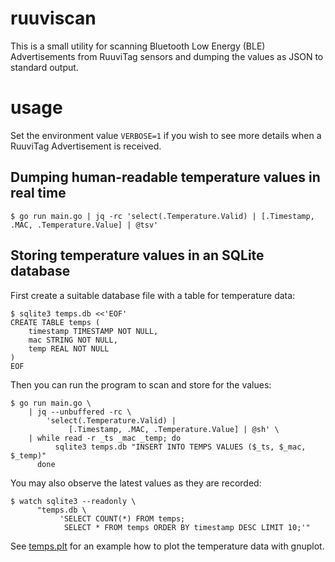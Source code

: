 # ruuviscan

This is a small utility for scanning Bluetooth Low Energy (BLE) Advertisements
from RuuviTag sensors and dumping the values as JSON to standard output.

# usage

Set the environment value `VERBOSE=1` if you wish to see more details when a
RuuviTag Advertisement is received.

## Dumping human-readable temperature values in real time

```
$ go run main.go | jq -rc 'select(.Temperature.Valid) | [.Timestamp, .MAC, .Temperature.Value] | @tsv'
```

## Storing temperature values in an SQLite database

First create a suitable database file with a table for temperature data:

```
$ sqlite3 temps.db <<'EOF'
CREATE TABLE temps (
    timestamp TIMESTAMP NOT NULL,
    mac STRING NOT NULL,
    temp REAL NOT NULL
)
EOF
```

Then you can run the program to scan and store for the values:

```
$ go run main.go \
    | jq --unbuffered -rc \
        'select(.Temperature.Valid) |
             [.Timestamp, .MAC, .Temperature.Value] | @sh' \
    | while read -r _ts _mac _temp; do
          sqlite3 temps.db "INSERT INTO TEMPS VALUES ($_ts, $_mac, $_temp)"
      done
```

You may also observe the latest values as they are recorded:

```
$ watch sqlite3 --readonly \
      "temps.db \
           'SELECT COUNT(*) FROM temps;
            SELECT * FROM temps ORDER BY timestamp DESC LIMIT 10;'"
```

See [temps.plt](./temps.plt) for an example how to plot the temperature data
with gnuplot.
